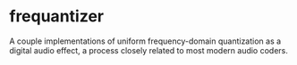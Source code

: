 frequantizer
============

A couple implementations of uniform frequency-domain quantization as a digital audio effect, a process closely related to most modern audio coders.
